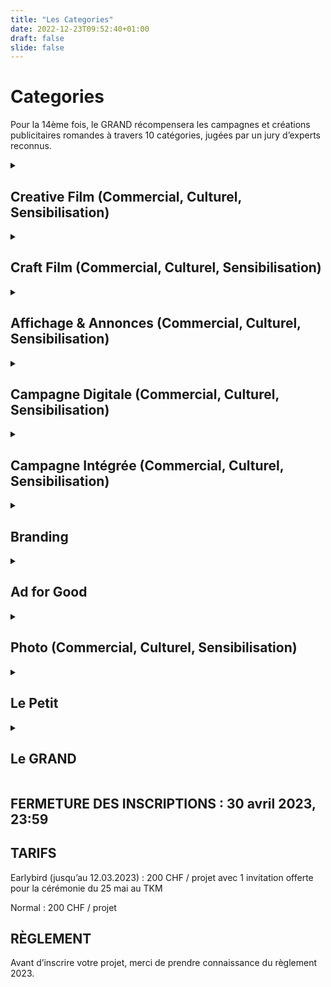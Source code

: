 ```yaml
---
title: "Les Categories"
date: 2022-12-23T09:52:40+01:00
draft: false
slide: false
---
```



# Categories

Pour la 14ème fois, le GRAND récompensera les campagnes et créations publicitaires romandes à travers 10 catégories, jugées par un jury d’experts reconnus.
<details>
<summary><h2>Creative Film (Commercial, Culturel, Sensibilisation)</h2></summary>

Cette catégorie récompense les films d’une durée maximale de 180 sec. Les films doivent avoir été diffusés à la télévision et/ou au cinéma et/ou sur le web. Les films inscrits dans cette catégorie seront jugés selon un barème de notes basé avant tout sur la créativité du concept, l’originalité de la narration et la clarté du message.

</details>

<details>
<summary><h2>Craft Film (Commercial, Culturel, Sensibilisation)</h2></summary>

Cette catégorie récompense les films d’une durée maximale de 180 sec. Les films doivent avoir été diffusés à la télévision et/ou au cinéma et/ou sur le web. Les films inscrits dans cette catégorie seront jugés selon un barème de notes basé avant tout sur les qualités techniques de la réalisation, mais aussi sur l’originalité de la narration et la clarté du message.

</details>

<details>
<summary><h2>Affichage & Annonces (Commercial, Culturel, Sensibilisation)</h2></summary>

Cette catégorie récompense les affiches et annonces ayant été diffusées sur les réseaux officiels des régies d’affichage et/ou dans la presse. Les affiches et annonces inscrites dans cette catégorie seront jugées selon un barème de notes basé avant tout sur la créativité du concept, la qualité d’exécution et la clarté du message.

</details>

<details>
<summary><h2>Campagne Digitale (Commercial, Culturel, Sensibilisation)</h2></summary>

Cette catégorie récompense les campagnes et projets diffusés en ligne. Les projets inscrits dans cette catégorie seront jugés selon un barème de notes basé avant tout sur la créativité du concept mis en place, l’ensemble des éléments de création, l’utilisation adéquate du média.

</details>

<details>
<summary><h2>Campagne Intégrée (Commercial, Culturel, Sensibilisation)</h2></summary>

Cette catégorie récompense toute campagne publicitaire déclinée sur un minimum de 3 points de contact différents (ex: TV, Affichage, Web). Les campagnes inscrites dans cette catégorie seront jugées selon un barème de notes basé avant tout sur la créativité de l’idée de base, la pertinence de déclinaison sur les différents supports et la clarté du message.

</details>

<details>
<summary><h2>Branding</h2></summary>

Cette catégorie récompense toute identité de marque et ses déclinaisons graphiques. Les projets inscrits dans cette catégorie seront jugés selon un barème de notes basé avant tout sur la créativité du projet, la réalisation graphique des éléments ainsi que la pertinence et la compréhension vis-à-vis de la marque.
Expérientiel (Commercial, Culturel, Sensibilisation)
Cette catégorie récompense les actions non conventionnelles de marketing se déroulant généralement en extérieur. Un descriptif de l’opération ou une vidéo de présentation doit être fourni lors de l’inscription. Les projets inscrits dans cette catégorie seront jugés selon un barème de notes basé avant tout sur la créativité du concept, la clarté du message et la mise en œuvre de l’action dans sa globalité.

</details>

<details>
<summary><h2>Ad for Good</h2></summary>

Cette catégorie récompense les campagnes, tout support confondu, réalisées pour des œuvres caritatives ou encourageant à un changement politique ou sociétal positif. Les projets inscrits dans cette catégorie seront jugés selon un barème de notes basé avant tout sur la créativité du concept, l’originalité de la réalisation et la clarté du message.

</details>

<details>
<summary><h2>Photo (Commercial, Culturel, Sensibilisation)</h2></summary>

Cette catégorie récompense les travaux photographiques de commande. Les photographies inscrites dans cette catégorie seront jugées dans le contexte du matériel de communication pour lequel elles ont été produites. Le barème de notes sera basé avant tout sur la composition, la technique et mise au service du message.

</details>

<details>
<summary><h2>Le Petit</h2></summary>

Cette catégorie récompense les talents de demain (étudiant·e·s et jeunes professionnel·le·s) qui devront répondre à un brief fourni par le GRAND. Les projets inscrits dans cette catégorie seront jugés selon un barème de notes basé avant tout sur la créativité du concept.

</details>

<details>
<summary><h2>Le GRAND</h2></summary>

Distinction suprême, le GRAND récompense le projet, toutes catégories confondues, qui aura su surprendre le jury tant par l’originalité de son concept que par sa réalisation. Tous les projets sont inscrits d’office dans cette catégorie.

</details>

## FERMETURE DES INSCRIPTIONS : 30 avril 2023, 23:59

## TARIFS

Earlybird (jusqu’au 12.03.2023) :
200 CHF / projet avec 1 invitation offerte pour la cérémonie du 25 mai au TKM

Normal :
200 CHF / projet

## RÈGLEMENT

Avant d’inscrire votre projet, merci de prendre connaissance du règlement 2023.
